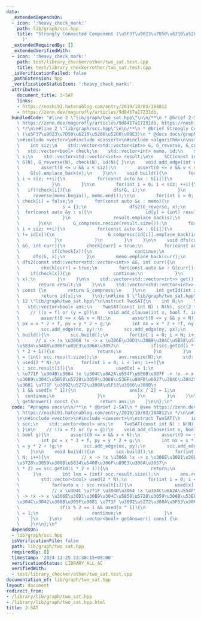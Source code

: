 ```yaml
---
data:
  _extendedDependsOn:
  - icon: ':heavy_check_mark:'
    path: lib/graph/scc.hpp
    title: "Strongly Connected Component (\u5F37\u9023\u7D50\u6210\u5206\u5206\u89E3\
      )"
  _extendedRequiredBy: []
  _extendedVerifiedWith:
  - icon: ':heavy_check_mark:'
    path: test/library_checker/other/two_sat.test.cpp
    title: test/library_checker/other/two_sat.test.cpp
  _isVerificationFailed: false
  _pathExtension: hpp
  _verificationStatusIcon: ':heavy_check_mark:'
  attributes:
    document_title: 2-SAT
    links:
    - https://noshi91.hatenablog.com/entry/2019/10/03/184812
    - https://zenn.dev/magurofly/articles/9d8417a17231db,
  bundledCode: "#line 2 \"lib/graph/two_sat.hpp\"\n\n/**\n * @brief 2-SAT\n * @see\
    \ https://zenn.dev/magurofly/articles/9d8417a17231db, https://noshi91.hatenablog.com/entry/2019/10/03/184812\n\
    \ */\n\n#line 2 \"lib/graph/scc.hpp\"\n\n/**\n * @brief Strongly Connected Component\
    \ (\u5F37\u9023\u7D50\u6210\u5206\u5206\u89E3)\n * @docs docs/graph/scc.md\n */\n\
    \n#include <vector>\n#include <cassert>\n#include <algorithm>\n\nstruct SCC{\n\
    \    int siz;\n    std::vector<std::vector<int>> G, G_reverse, G_compress;\n \
    \   std::vector<bool> check;\n    std::vector<int> memo, id;\n    std::vector<int>\
    \ s;\n    std::vector<std::vector<int>> result;\n\n    SCC(const int N) : siz(N),\
    \ G(N), G_reverse(N), check(N), id(N){ }\n\n    void add_edge(int u, int v){\n\
    \        assert(0 <= u && u < siz);\n        assert(0 <= v && v < siz);\n    \
    \    G[u].emplace_back(v);\n    }\n\n    void build(){\n        for(int i = 0;\
    \ i < siz; ++i){\n            for(const auto &x : G[i]){\n                G_reverse[x].emplace_back(i);\n\
    \            }\n        }\n\n        for(int i = 0; i < siz; ++i){\n         \
    \   if(!check[i]){\n                dfs(G, i);\n            }\n        }\n   \
    \     reverse(memo.begin(), memo.end());\n\n        for(int i = 0; i < siz; ++i)\
    \ check[i] = false;\n        for(const auto &x : memo){\n            if(!check[x]){\n\
    \                s = {};\n                dfs2(G_reverse, x);\n              \
    \  for(const auto &y : s){\n                    id[y] = (int) result.size();\n\
    \                }\n                result.emplace_back(s);\n            }\n \
    \       }\n\n        G_compress.resize(result.size());\n        for(int i = 0;\
    \ i < siz; ++i){\n            for(const auto &x : G[i]){\n                if(id[i]\
    \ != id[x]){\n                    G_compress[id[i]].emplace_back(id[x]);\n   \
    \             }\n            }\n        }\n    }\n\n    void dfs(const std::vector<std::vector<int>>\
    \ &G, int curr){\n        check[curr] = true;\n        for(const auto &x : G[curr]){\n\
    \            if(check[x]){\n                continue;\n            }\n       \
    \     dfs(G, x);\n        }\n        memo.emplace_back(curr);\n    }\n\n    void\
    \ dfs2(const std::vector<std::vector<int>> &G, int curr){\n        s.emplace_back(curr);\n\
    \        check[curr] = true;\n        for(const auto &x : G[curr]){\n        \
    \    if(check[x]){\n                continue;\n            }\n            dfs2(G,\
    \ x);\n        }\n    }\n\n    std::vector<std::vector<int>> get() const {\n \
    \       return result;\n    }\n\n    std::vector<std::vector<int>> getCompressed()\
    \ const {\n        return G_compress;\n    }\n\n    int getId(int x) const {\n\
    \        return id[x];\n    }\n};\n#line 9 \"lib/graph/two_sat.hpp\"\n\n#line\
    \ 12 \"lib/graph/two_sat.hpp\"\n\nstruct TwoSAT{\n    int N;\n    SCC scc;\n \
    \   std::vector<bool> ans;\n    TwoSAT(const int N) : N(N), scc(2 * N){ }\n\n\
    \    // ((x = f) or (y = g))\n    void add_clause(int x, bool f, int y, bool g){\n\
    \        assert(0 <= x && x < N);\n        assert(0 <= y && y < N);\n        int\
    \ px = x * 2 + f, py = y * 2 + g;\n        int nx = x * 2 + !f, ny = y * 2 + !g;\n\
    \        scc.add_edge(nx, py);\n        scc.add_edge(ny, px);\n    }\n\n    void\
    \ build(){\n        scc.build();\n        for(int i = 0; i < N; i++){\n      \
    \      // x -> !x \u3068 !x -> x \u306E\u30D1\u30B9\u304C\u5B58\u5728\u3059\u308B\
    \u5834\u5408\u306F\u89E3\u306A\u3057\n            if(scc.getId(i * 2) == scc.getId(i\
    \ * 2 + 1)){\n                return;\n            }\n        }\n        int len\
    \ = (int) scc.result.size();\n        ans.resize(N);\n        std::vector<bool>\
    \ used(2 * N);\n        for(int i = 0; i < len; i++){\n            for(auto x\
    \ : scc.result[i]){\n                used[x] = 1;\n                // x \u304C\
    \ \u771F \u304B\u3064 !x \u304C\u8A2A\u554F\u6E08\u307F -> !x -> x \u306E\u30D1\
    \u30B9\u304C\u5B58\u5728\u3059\u308B\u53EF\u80FD\u6027\u304C\u3042\u308B\u305F\
    \u3081 \u771F \u3092\u5272\u308A\u5F53\u3066\u308B\n                if(x % 2 ==\
    \ 1 && used[x ^ 1]){\n                    ans[x / 2] = 1;\n                  \
    \  continue;\n                }\n            }\n        }\n    }\n\n    std::vector<bool>\
    \ getAnswer() const {\n        return ans;\n    }\n\n};\n"
  code: "#pragma once\n\n/**\n * @brief 2-SAT\n * @see https://zenn.dev/magurofly/articles/9d8417a17231db,\
    \ https://noshi91.hatenablog.com/entry/2019/10/03/184812\n */\n\n#include \"../graph/scc.hpp\"\
    \n\n#include <vector>\n#include <cassert>\n\nstruct TwoSAT{\n    int N;\n    SCC\
    \ scc;\n    std::vector<bool> ans;\n    TwoSAT(const int N) : N(N), scc(2 * N){\
    \ }\n\n    // ((x = f) or (y = g))\n    void add_clause(int x, bool f, int y,\
    \ bool g){\n        assert(0 <= x && x < N);\n        assert(0 <= y && y < N);\n\
    \        int px = x * 2 + f, py = y * 2 + g;\n        int nx = x * 2 + !f, ny\
    \ = y * 2 + !g;\n        scc.add_edge(nx, py);\n        scc.add_edge(ny, px);\n\
    \    }\n\n    void build(){\n        scc.build();\n        for(int i = 0; i <\
    \ N; i++){\n            // x -> !x \u3068 !x -> x \u306E\u30D1\u30B9\u304C\u5B58\
    \u5728\u3059\u308B\u5834\u5408\u306F\u89E3\u306A\u3057\n            if(scc.getId(i\
    \ * 2) == scc.getId(i * 2 + 1)){\n                return;\n            }\n   \
    \     }\n        int len = (int) scc.result.size();\n        ans.resize(N);\n\
    \        std::vector<bool> used(2 * N);\n        for(int i = 0; i < len; i++){\n\
    \            for(auto x : scc.result[i]){\n                used[x] = 1;\n    \
    \            // x \u304C \u771F \u304B\u3064 !x \u304C\u8A2A\u554F\u6E08\u307F\
    \ -> !x -> x \u306E\u30D1\u30B9\u304C\u5B58\u5728\u3059\u308B\u53EF\u80FD\u6027\
    \u304C\u3042\u308B\u305F\u3081 \u771F \u3092\u5272\u308A\u5F53\u3066\u308B\n \
    \               if(x % 2 == 1 && used[x ^ 1]){\n                    ans[x / 2]\
    \ = 1;\n                    continue;\n                }\n            }\n    \
    \    }\n    }\n\n    std::vector<bool> getAnswer() const {\n        return ans;\n\
    \    }\n\n};\n"
  dependsOn:
  - lib/graph/scc.hpp
  isVerificationFile: false
  path: lib/graph/two_sat.hpp
  requiredBy: []
  timestamp: '2024-11-25 23:30:15+09:00'
  verificationStatus: LIBRARY_ALL_AC
  verifiedWith:
  - test/library_checker/other/two_sat.test.cpp
documentation_of: lib/graph/two_sat.hpp
layout: document
redirect_from:
- /library/lib/graph/two_sat.hpp
- /library/lib/graph/two_sat.hpp.html
title: 2-SAT
---
```

